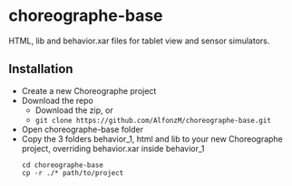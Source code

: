 # choreographe-base
HTML, lib and behavior.xar files for tablet view and sensor simulators.

## Installation
- Create a new Choreographe project
- Download the repo
  - Download the zip, or
  - ```git clone https://github.com/AlfonzM/choreographe-base.git```
- Open choreographe-base folder
- Copy the 3 folders behavior_1, html and lib to your new Choreographe project, overriding behavior.xar inside behavior_1
    ```
    cd choreographe-base
    cp -r ./* path/to/project
    ```
